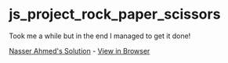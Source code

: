 # js_project_rock_paper_scissors
Took me a while but in the end I managed to get it done!

[Nasser Ahmed's Solution](https://github.com/SNasser97/js_project_rock_paper_scissors) - [View in Browser](https://snasser97.github.io/js_project_rock_paper_scissors/index.html)
